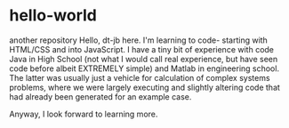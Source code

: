 # hello-world
another repository
Hello, dt-jb here.
I'm learning to code- starting with HTML/CSS and into JavaScript.  I have a tiny bit of experience with code Java in High School (not what I would call real experience, but have seen code before albeit EXTREMELY simple) and Matlab in engineering school.  The latter was usually just a vehicle for calculation of complex systems problems, where we were largely executing and slightly altering code that had already been generated for an example case.  

Anyway, I look forward to learning more.
